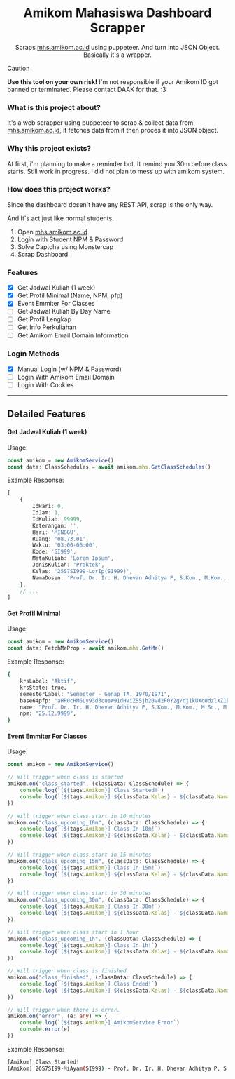 <div align="center">
    <h1>Amikom Mahasiswa Dashboard Scrapper</h1>
    <p>Scraps <a href="https://mhs.amikom.ac.id">mhs.amikom.ac.id</a> using puppeteer. And turn into JSON Object. Basically it's a wrapper.</p>
</div>

> [!CAUTION]
> <b>Use this tool on your own risk!</b> I'm not responsible if your Amikom ID got banned or terminated. Please contact DAAK for that. :3

### What is this project about?
It's a web scrapper using puppeteer to scrap & collect data from <a href="https://mhs.amikom.ac.id">mhs.amikom.ac.id</a>, it fetches data from it then proces it into JSON object.

### Why this project exists?
At first, i'm planning to make a reminder bot. It remind you 30m before class starts. Still work in progress. I did not plan to mess up with amikom system.

### How does this project works?
Since the dashboard dosen't have any REST API, scrap is the only way.

And It's act just like normal students.
1. Open <a href="https://mhs.amikom.ac.id">mhs.amikom.ac.id</a>
2. Login with Student NPM & Password
3. Solve Captcha using Monstercap
4. Scrap Dashboard

### Features
- [x] Get Jadwal Kuliah (1 week)
- [x] Get Profil Minimal (Name, NPM, pfp)
- [x] Event Emmiter For Classes
- [ ] Get Jadwal Kuliah By Day Name
- [ ] Get Profil Lengkap
- [ ] Get Info Perkuliahan
- [ ] Get Amikom Email Domain Information

### Login Methods
- [x] Manual Login (w/ NPM & Password)
- [ ] Login With Amikom Email Domain
- [ ] Login With Cookies

<hr>

## Detailed Features
#### Get Jadwal Kuliah (1 week)
Usage:
```ts
const amikom = new AmikomService()
const data: ClassSchedules = await amikom.mhs.GetClassSchedules()
```

Example Response:
```ts
[
    {
        IdHari: 0,
        IdJam: 1,
        IdKuliah: 99999,
        Keterangan: '',
        Hari: 'MINGGU',
        Ruang: '08.73.01',
        Waktu: '03:00-06:00',
        Kode: 'SI999',
        MataKuliah: 'Lorem Ipsum',
        JenisKuliah: 'Praktek',
        Kelas: '25S7SI999-LorIp(SI999)',
        NamaDosen: 'Prof. Dr. Ir. H. Dhevan Adhitya P, S.Kom., M.Kom., M.Sc., M.Eng., MBA., M.Pd., Spd., Ph.D., LL.M., CIPM., CISA., PMP.',
    },
    // ...
]
```

#### Get Profil Minimal
Usage:
```ts
const amikom = new AmikomService()
const data: FetchMeProp = await amikom.mhs.GetMe()
```

Example Response:
```sh
{
    krsLabel: "Aktif",
    krsState: true,
    semesterLabel: "Semester - Genap TA. 1970/1971",
    base64pfp: "aHR0cHM6Ly93d3cueW91dHViZS5jb20vd2F0Y2g/dj1kUXc0dzlXZ1hjUQ==",
    name: "Prof. Dr. Ir. H. Dhevan Adhitya P, S.Kom., M.Kom., M.Sc., M.Eng., MBA., M.Pd., Spd., Ph.D., LL.M., CIPM., CISA., PMP.",
    npm: "25.12.9999",
}
```

#### Event Emmiter For Classes
Usage:
```ts
const amikom = new AmikomService()

// Will trigger when class is started
amikom.on("class_started", (classData: ClassSchedule) => {
    console.log(`[${tags.Amikom}] Class Started!`)
    console.log(`[${tags.Amikom}] ${classData.Kelas} - ${classData.NamaDosen}`)
})

// Will trigger when class start in 10 minutes
amikom.on("class_upcoming_10m", (classData: ClassSchedule) => {
    console.log(`[${tags.Amikom}] Class In 10m!`)
    console.log(`[${tags.Amikom}] ${classData.Kelas} - ${classData.NamaDosen}`)
})

// Will trigger when class start in 15 minutes
amikom.on("class_upcoming_15m", (classData: ClassSchedule) => {
    console.log(`[${tags.Amikom}] Class In 15m!`)
    console.log(`[${tags.Amikom}] ${classData.Kelas} - ${classData.NamaDosen}`)
})

// Will trigger when class start in 30 minutes
amikom.on("class_upcoming_30m", (classData: ClassSchedule) => {
    console.log(`[${tags.Amikom}] Class In 30m!`)
    console.log(`[${tags.Amikom}] ${classData.Kelas} - ${classData.NamaDosen}`)
})

// Will trigger when class start in 1 hour
amikom.on("class_upcoming_1h", (classData: ClassSchedule) => {
    console.log(`[${tags.Amikom}] Class In 1h!`)
    console.log(`[${tags.Amikom}] ${classData.Kelas} - ${classData.NamaDosen}`)
})

// Will trigger when class is finished
amikom.on("class_finished", (classData: ClassSchedule) => {
    console.log(`[${tags.Amikom}] Class Ended!`)
    console.log(`[${tags.Amikom}] ${classData.Kelas} - ${classData.NamaDosen}`)
})

// Will trigger when there is error.
amikom.on("error", (e: any) => {
    console.log(`[${tags.Amikom}] AmikomService Error`)
    console.error(e)
})
```

Example Response:
```sh
[Amikom] Class Started!
[Amikom] 26S7SI99-MiAyam(SI999) - Prof. Dr. Ir. H. Dhevan Adhitya P, S.Kom., M.Kom., M.Sc., M.Eng., MBA., M.Pd., Spd., Ph.D., LL.M., CIPM., CISA., PMP.
```